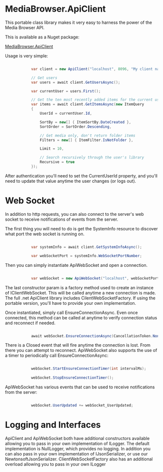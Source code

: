 MediaBrowser.ApiClient
======================

This portable class library makes it very easy to harness the power of the Media Browser API.

This is available as a Nuget package:

[MediaBrowser.ApiClient](https://www.nuget.org/packages/MediaBrowser.ApiClient/)

Usage is very simple:

``` c#

            var client = new ApiClient("localhost", 8096, "My client name", "My device", "My device id");

            // Get users
            var users = await client.GetUsersAsync();

            var currentUser = users.First();

            // Get the ten most recently added items for the current user
            var items = await client.GetItemsAsync(new ItemQuery
            {
                UserId = currentUser.Id,

                SortBy = new[] { ItemSortBy.DateCreated },
                SortOrder = SortOrder.Descending,

                // Get media only, don't return folder items
                Filters = new[] { ItemFilter.IsNotFolder },

                Limit = 10,

                // Search recursively through the user's library
                Recursive = true
            });
```

After authentication you'll need to set the CurrentUserId property, and you'll need to update that value anytime the user changes (or logs out).


# Web Socket #

In addition to http requests, you can also connect to the server's web socket to receive notifications of events from the server.

The first thing you will need to do is get the SystemInfo resource to discover what port the web socket is running on.

``` c#

            var systemInfo = await client.GetSystemInfoAsync();

			var webSocketPort = systemInfo.WebSocketPortNumber;
```


Then you can simply instantiate ApiWebSocket and open a connection.

``` c#

            var webSocket = new ApiWebSocket("localhost", webSocketPort, deviceId, appName, appVersion, ClientWebSocketFactory.CreateWebSocket);
```

The last constructor param is a factory method used to create an instance of IClientWebSocket. This will be called anytime a new connection is made.
The full .net ApiClient library includes CilentWebSocketFactory. If using the portable version, you'll have to provide your own implementation.

Once instantiated, simply call EnsureConnectionAsync. Even once connected, this method can be called at anytime to verify connection status and reconnect if needed.

``` c#

            await webSocket.EnsureConnectionAsync(CancellationToken.None);
```

There is a Closed event that will fire anytime the connection is lost. From there you can attempt to reconnect. ApiWebSocket also supports the use of a timer to periodically call EnsureConnectionAsync:

``` c#

            webSocket.StartEnsureConnectionTimer(int intervalMs);
            
            webSocket.StopEnsureConnectionTimer();
```

ApiWebSocket has various events that can be used to receive notifications from the server:


``` c#

            webSocket.UserUpdated += webSocket_UserUpdated;
```

# Logging and Interfaces #

ApiClient and ApiWebSocket both have additional constructors available allowing you to pass in your own implementation of ILogger. The default implementation is NullLogger, which provides no logging. In addition you can also pass in your own implementation of IJsonSerializer, or use our NewtonsoftJsonSerializer. ClientWebSocketFactory also has an additional overload allowing you to pass in your own ILogger
